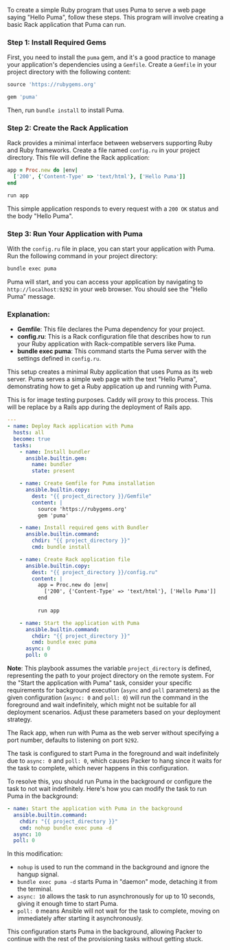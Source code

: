 To create a simple Ruby program that uses Puma to serve a web page saying "Hello Puma", follow these steps. This program will involve creating a basic Rack application that Puma can run.

### Step 1: Install Required Gems

First, you need to install the `puma` gem, and it's a good practice to manage your application's dependencies using a `Gemfile`. Create a `Gemfile` in your project directory with the following content:

```ruby
source 'https://rubygems.org'

gem 'puma'
```

Then, run `bundle install` to install Puma.

### Step 2: Create the Rack Application

Rack provides a minimal interface between webservers supporting Ruby and Ruby frameworks. Create a file named `config.ru` in your project directory. This file will define the Rack application:

```ruby
app = Proc.new do |env|
  ['200', {'Content-Type' => 'text/html'}, ['Hello Puma']]
end

run app
```

This simple application responds to every request with a `200 OK` status and the body "Hello Puma".

### Step 3: Run Your Application with Puma

With the `config.ru` file in place, you can start your application with Puma. Run the following command in your project directory:

```bash
bundle exec puma
```

Puma will start, and you can access your application by navigating to `http://localhost:9292` in your web browser. You should see the "Hello Puma" message.

### Explanation:

- **Gemfile**: This file declares the Puma dependency for your project.
- **config.ru**: This is a Rack configuration file that describes how to run your Ruby application with Rack-compatible servers like Puma.
- **bundle exec puma**: This command starts the Puma server with the settings defined in `config.ru`.

This setup creates a minimal Ruby application that uses Puma as its web server. Puma serves a simple web page with the text "Hello Puma", demonstrating how to get a Ruby application up and running with Puma.

This is for image testing purposes. Caddy will proxy to this process. This will be replace by a Rails app during the deployment of Rails app.

```yaml
---
- name: Deploy Rack application with Puma
  hosts: all
  become: true
  tasks:
    - name: Install bundler
      ansible.builtin.gem:
        name: bundler
        state: present

    - name: Create Gemfile for Puma installation
      ansible.builtin.copy:
        dest: "{{ project_directory }}/Gemfile"
        content: |
          source 'https://rubygems.org'
          gem 'puma'

    - name: Install required gems with Bundler
      ansible.builtin.command:
        chdir: "{{ project_directory }}"
        cmd: bundle install

    - name: Create Rack application file
      ansible.builtin.copy:
        dest: "{{ project_directory }}/config.ru"
        content: |
          app = Proc.new do |env|
            ['200', {'Content-Type' => 'text/html'}, ['Hello Puma']]
          end
          
          run app

    - name: Start the application with Puma
      ansible.builtin.command:
        chdir: "{{ project_directory }}"
        cmd: bundle exec puma
      async: 0
      poll: 0
```

**Note**: This playbook assumes the variable `project_directory` is defined, representing the path to your project directory on the remote system. For the "Start the application with Puma" task, consider your specific requirements for background execution (`async` and `poll` parameters) as the given configuration (`async: 0` and `poll: 0`) will run the command in the foreground and wait indefinitely, which might not be suitable for all deployment scenarios. Adjust these parameters based on your deployment strategy.

The Rack app, when run with Puma as the web server without specifying a port number, defaults to listening on port `9292`.

The task is configured to start Puma in the foreground and wait indefinitely due to `async: 0` and `poll: 0`, which causes Packer to hang since it waits for the task to complete, which never happens in this configuration.

To resolve this, you should run Puma in the background or configure the task to not wait indefinitely. Here's how you can modify the task to run Puma in the background:

```yaml
- name: Start the application with Puma in the background
  ansible.builtin.command:
    chdir: "{{ project_directory }}"
    cmd: nohup bundle exec puma -d
  async: 10
  poll: 0
```

In this modification:

- `nohup` is used to run the command in the background and ignore the hangup signal.
- `bundle exec puma -d` starts Puma in "daemon" mode, detaching it from the terminal.
- `async: 10` allows the task to run asynchronously for up to 10 seconds, giving it enough time to start Puma.
- `poll: 0` means Ansible will not wait for the task to complete, moving on immediately after starting it asynchronously.

This configuration starts Puma in the background, allowing Packer to continue with the rest of the provisioning tasks without getting stuck.

